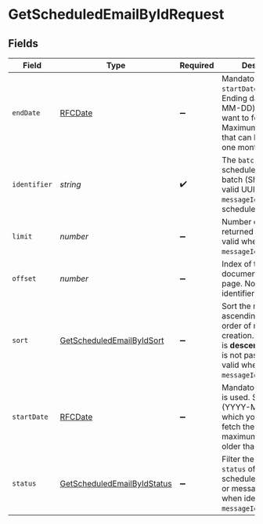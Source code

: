 # GetScheduledEmailByIdRequest


## Fields

| Field                                                                                                                                                                     | Type                                                                                                                                                                      | Required                                                                                                                                                                  | Description                                                                                                                                                               |
| ------------------------------------------------------------------------------------------------------------------------------------------------------------------------- | ------------------------------------------------------------------------------------------------------------------------------------------------------------------------- | ------------------------------------------------------------------------------------------------------------------------------------------------------------------------- | ------------------------------------------------------------------------------------------------------------------------------------------------------------------------- |
| `endDate`                                                                                                                                                                 | [RFCDate](../../types/rfcdate.md)                                                                                                                                         | :heavy_minus_sign:                                                                                                                                                        | Mandatory if `startDate` is used. Ending date (YYYY-MM-DD) till which you want to fetch the list. Maximum time period that can be selected is one month.                  |
| `identifier`                                                                                                                                                              | *string*                                                                                                                                                                  | :heavy_check_mark:                                                                                                                                                        | The `batchId` of scheduled emails batch (Should be a valid UUIDv4) or the `messageId` of scheduled email.                                                                 |
| `limit`                                                                                                                                                                   | *number*                                                                                                                                                                  | :heavy_minus_sign:                                                                                                                                                        | Number of documents returned per page. Not valid when identifier is `messageId`.                                                                                          |
| `offset`                                                                                                                                                                  | *number*                                                                                                                                                                  | :heavy_minus_sign:                                                                                                                                                        | Index of the first document on the page.  Not valid when identifier is `messageId`.                                                                                       |
| `sort`                                                                                                                                                                    | [GetScheduledEmailByIdSort](../../models/operations/getscheduledemailbyidsort.md)                                                                                         | :heavy_minus_sign:                                                                                                                                                        | Sort the results in the ascending/descending order of record creation. Default order is **descending** if `sort` is not passed. Not valid when identifier is `messageId`. |
| `startDate`                                                                                                                                                               | [RFCDate](../../types/rfcdate.md)                                                                                                                                         | :heavy_minus_sign:                                                                                                                                                        | Mandatory if `endDate` is used. Starting date (YYYY-MM-DD) from which you want to fetch the list. Can be maximum 30 days older tha current date.                          |
| `status`                                                                                                                                                                  | [GetScheduledEmailByIdStatus](../../models/operations/getscheduledemailbyidstatus.md)                                                                                     | :heavy_minus_sign:                                                                                                                                                        | Filter the records by `status` of the scheduled email batch or message. Not valid when identifier is `messageId`.                                                         |